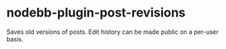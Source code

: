 # nodebb-plugin-post-revisions
Saves old versions of posts. Edit history can be made public on a per-user basis.
